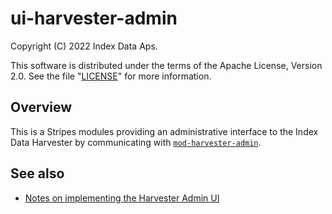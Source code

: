 # ui-harvester-admin

Copyright (C) 2022 Index Data Aps.

This software is distributed under the terms of the Apache License, Version 2.0. See the file "[LICENSE](LICENSE)" for more information.

## Overview

This is a Stripes modules providing an administrative interface to the Index Data Harvester by communicating with [`mod-harvester-admin`](https://github.com/indexdata/mod-harvester-admin).

## See also

* [Notes on implementing the Harvester Admin UI](doc/notes.md)

